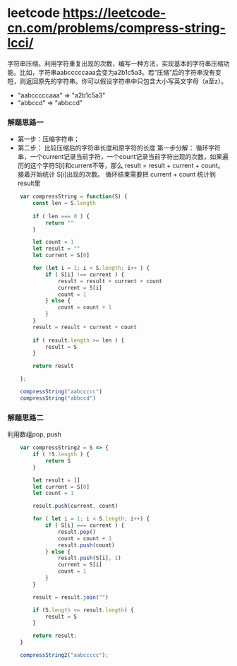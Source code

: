 # leetcode https://leetcode-cn.com/problems/compress-string-lcci/
字符串压缩。利用字符重复出现的次数，编写一种方法，实现基本的字符串压缩功能。比如，字符串aabcccccaaa会变为a2b1c5a3。若“压缩”后的字符串没有变短，则返回原先的字符串。你可以假设字符串中只包含大小写英文字母（a至z）。 
- "aabcccccaaa" => "a2b1c5a3"
- "abbccd" => "abbccd"

###  解题思路一
- 第一步：压缩字符串； 
- 第二步： 比较压缩后的字符串长度和原字符的长度
第一步分解： 循环字符串，一个current记录当前字符，一个count记录当前字符出现的次数，如果遍历的这个字符S[i]和current不等，那么 result =  result + current + count。 接着开始统计 S[i]出现的次数。 循环结束需要把 current + count 统计到result里
```javaScript
	var compressString = function(S) {
		const len = S.length
		
		if ( len === 0 ) {
			return ""
		}

		let count = 1
		let result = ""
		let current = S[0]

		for (let i = 1; i < S.length; i++ ) {
			if ( S[i] !== current ) {
				result = result + current + count
				current = S[i]
				count = 1
			} else {
				count = count + 1
			}
		}
		result = result + current + count
		
		if ( result.length >= len ) {
			result = S
		}

		return result

	};

	compressString("aabccccc")
	compressString("abbccd")

```
### 解题思路二

利用数组pop, push

``` javaScript
	var compressString2 = S => {
		if ( !S.length ) {
			return S
		}

		let result = []
		let current = S[0]
		let count = 1

		result.push(current, count)

		for ( let i = 1; i < S.length; i++) {
			if ( S[i] === current ) {
				result.pop()
				count = count + 1
				result.push(count)
			} else {
				result.push(S[i], 1)
				current = S[i]
				count = 1
			}
		}

		result = result.join("")

		if (S.length <= result.length) {
			result = S
		}

		return result;
	}

	compressString2("aabccccc");
```